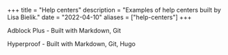+++
title = "Help centers"
description = "Examples of help centers built by Lisa Bielik."
date = "2022-04-10"
aliases = ["help-centers"]
+++

Adblock Plus - Built with Markdown, Git

Hyperproof - Built with Markdown, Git, Hugo
